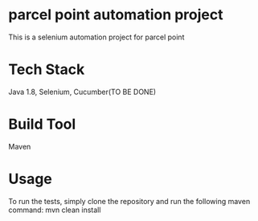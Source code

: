 # parcel point automation project
This is a selenium automation project for parcel point

# Tech Stack
Java 1.8, Selenium, Cucumber(TO BE DONE)

# Build Tool
Maven

# Usage
To run the tests, simply clone the repository and run the following maven command:
mvn clean install

